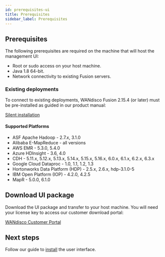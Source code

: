 ```yaml
---
id: prerequisites-ui
title: Prerequisites
sidebar_label: Prerequisites
---
```


## Prerequisites

The following prerequisites are required on the machine that will host the management UI:

* Root or sudo access on your host machine.
* Java 1.8 64-bit.
* Network connectivity to existing Fusion servers.

### Existing deployments

To connect to existing deployments, WANdisco Fusion 2.15.4 (or later) must be pre-installed as guided in our product manual:

[Silent installation](https://docs.wandisco.com/bigdata/wdfusion/#_silent_installation)

#### Supported Platforms

[//]: <This may be a link to the release notes for Fusion 2.15.4.>

* ASF Apache Hadoop - 2.7.x, 3.1.0
* Alibaba E-MapReduce - all versions
* AWS EMR - 5.3.0, 5.4.0
* Azure HDInsight - 3.6, 4.0
* CDH - 5.11.x, 5.12.x, 5.13.x, 5.14.x, 5.15.x, 5.16.x, 6.0.x, 6.1.x, 6.2.x, 6.3.x
* Google Cloud Dataproc - 1.0, 1.1, 1.2, 1.3
* Hortonworks Data Platform (HDP) - 2.5.x, 2.6.x, hdp-3.1.0-5
* IBM Open Platform (IOP) - 4.2.0, 4.2.5
* MapR - 5.0.0, 6.1.0

## Download UI package

Download the UI package and transfer to your host machine. You will need your license key to access our customer download portal:

[WANdisco Customer Portal](https://customer.wandisco.com/)

## Next steps

Follow our guide to [install](../installation/install-ui.mdx) the user interface.